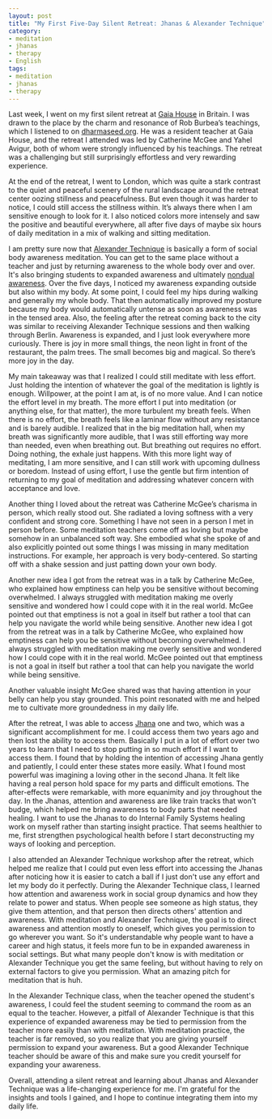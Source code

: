 ```yaml
---
layout: post
title: "My First Five-Day Silent Retreat: Jhanas & Alexander Technique"
category:
- meditation
- jhanas
- therapy
- English
tags:
- meditation
- jhanas
- therapy
---
```


Last week, I went on my first silent retreat at [Gaia House](https://gaiahouse.co.uk) in Britain. I was drawn to the place by the charm and resonance of Rob Burbea’s teachings, which I listened to on [dharmaseed.org](https://dharmaseed.org). He was a resident teacher at Gaia House, and the retreat I attended was led by Catherine McGee and Yahel Avigur, both of whom were strongly influenced by his teachings. The retreat was a challenging but still surprisingly effortless and very rewarding experience.

At the end of the retreat, I went to London, which was quite a stark contrast to the quiet and peaceful scenery of the rural landscape around the retreat center oozing stillness and peacefulness. But even though it was harder to notice, I could still access the stillness within. It’s always there when I am sensitive enough to look for it. I also noticed colors more intensely and saw the positive and beautiful everywhere, all after five days of maybe six hours of daily meditation in a mix of walking and sitting meditation.

<!--more-->

I am pretty sure now that [Alexander Technique](https://en.wikipedia.org/wiki/Alexander_Technique) is basically a form of social body awareness meditation. You can get to the same place without a teacher and just by returning awareness to the whole body over and over. It's also bringing students to expanded awareness and ultimately [nondual awareness](https://en.wikipedia.org/wiki/Nondualism). Over the five days, I noticed my awareness expanding outside but also within my body. At some point, I could feel my hips during walking and generally my whole body. That then automatically improved my posture because my body would automatically untense as soon as awareness was in the tensed area. Also, the feeling after the retreat coming back to the city was similar to receiving Alexander Technique sessions and then walking through Berlin. Awareness is expanded, and I just look everywhere more curiously. There is joy in more small things, the neon light in front of the restaurant, the palm trees. The small becomes big and magical. So there’s more joy in the day.

My main takeaway was that I realized I could still meditate with less effort. Just holding the intention of whatever the goal of the meditation is lightly is enough. Willpower, at the point I am at, is of no more value. And I can notice the effort level in my breath. The more effort I put into meditation (or anything else, for that matter), the more turbulent my breath feels. When there is no effort, the breath feels like a laminar flow without any resistance and is barely audible. I realized that in the big meditation hall, when my breath was significantly more audible, that I was still efforting way more than needed, even when breathing out. But breathing out requires no effort. Doing nothing, the exhale just happens. With this more light way of meditating, I am more sensitive, and I can still work with upcoming dullness or boredom. Instead of using effort, I use the gentle but firm intention of returning to my goal of meditation and addressing whatever concern with acceptance and love.

Another thing I loved about the retreat was Catherine McGee’s charisma in person, which really stood out. She radiated a loving softness with a very confident and strong core. Something I have not seen in a person I met in person before. Some meditation teachers come off as loving but maybe somehow in an unbalanced soft way. She embodied what she spoke of and also explicitly pointed out some things I was missing in many meditation instructions. For example, her approach is very body-centered. So starting off with a shake session and just patting down your own body.

Another new idea I got from the retreat was in a talk by Catherine McGee, who explained how emptiness can help you be sensitive without becoming overwhelmed. I always struggled with meditation making me overly sensitive and wondered how I could cope with it in the real world. McGee pointed out that emptiness is not a goal in itself but rather a tool that can help you navigate the world while being sensitive.
Another new idea I got from the retreat was in a talk by Catherine McGee, who explained how emptiness can help you be sensitive without becoming overwhelmed. I always struggled with meditation making me overly sensitive and wondered how I could cope with it in the real world. McGee pointed out that emptiness is not a goal in itself but rather a tool that can help you navigate the world while being sensitive.

Another valuable insight McGee shared was that having attention in your belly can help you stay grounded. This point resonated with me and helped me to cultivate more groundedness in my daily life.

After the retreat, I was able to access [Jhana](https://www.youtube.com/watch?v=0K5ypXyF3dY) one and two, which was a significant accomplishment for me. I could access them two years ago and then lost the ability to access them. Basically I put in a lot of effort over two years to learn that I need to stop putting in so much effort if I want to access them. I found that by holding the intention of accessing Jhana gently and patiently, I could enter these states more easily. What I found most powerful was imagining a loving other in the second Jhana. It felt like having a real person hold space for my parts and difficult emotions. The after-effects were remarkable, with more equanimity and joy throughout the day. In the Jhanas, attention and awareness are like train tracks that won't budge, which helped me bring awareness to body parts that needed healing. I want to use the Jhanas to do Internal Family Systems healing work on myself rather than starting insight practice. That seems healthier to me, first strengthen psychological health before I start deconstructing my ways of looking and perception.

I also attended an Alexander Technique workshop after the retreat, which helped me realize that I could put even less effort into accessing the Jhanas after noticing how it is easier to catch a ball if I just don't use any effort and let my body do it perfectly. During the Alexander Technique class, I learned how attention and awareness work in social group dynamics and how they relate to power and status. When people see someone as high status, they give them attention, and that person then directs others' attention and awareness. With meditation and Alexander Technique, the goal is to direct awareness and attention mostly to oneself, which gives you permission to go wherever you want. So it's understandable why people want to have a career and high status, it feels more fun to be in expanded awareness in social settings. But what many people don't know is with meditation or Alexander Technique you get the same feeling, but without having to rely on external factors to give you permission. What an amazing pitch for meditation that is huh.

In the Alexander Technique class, when the teacher opened the student's awareness, I could feel the student seeming to command the room as an equal to the teacher. However, a pitfall of Alexander Technique is that this experience of expanded awareness may be tied to permission from the teacher more easily than with meditation. With meditation practice, the teacher is far removed, so you realize that you are giving yourself permission to expand your awareness. But a good Alexander Technique teacher should be aware of this and make sure you credit yourself for expanding your awareness.

Overall, attending a silent retreat and learning about Jhanas and Alexander Technique was a life-changing experience for me. I'm grateful for the insights and tools I gained, and I hope to continue integrating them into my daily life.


